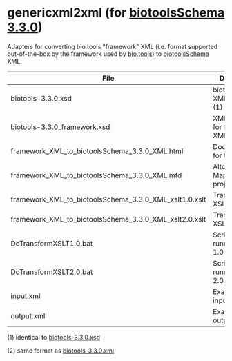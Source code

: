 # genericxml2xml (for [biotoolsSchema 3.3.0](https://github.com/bio-tools/biotoolsSchema/tree/master/versions/biotools-3.3.0))
Adapters for converting bio.tools "framework" XML (i.e. format supported out-of-the-box by the framework used by [bio.tools](https://bio.tools)) to [biotoolsSchema](https://github.com/bio-tools/biotoolsSchema/) XML.

File | Description
---- | -----------
biotools-3.3.0.xsd | biotoolsSchema XML Schema (1)
biotools-3.3.0_framework.xsd | XML Schema for framework XML
framework_XML_to_biotoolsSchema_3.3.0_XML.html | Documentation for transform
framework_XML_to_biotoolsSchema_3.3.0_XML.mfd | Altova MapForce project file
framework_XML_to_biotoolsSchema_3.3.0_XML_xslt1.0.xslt | Transform in XSLT 1.0 
framework_XML_to_biotoolsSchema_3.3.0_XML_xslt2.0.xslt | Transform in XSLT 2.0 
DoTransformXSLT1.0.bat | Script for running XSLT 1.0 transform
DoTransformXSLT2.0.bat | Script for running XSLT 2.0 transform
input.xml | Example script input 
output.xml | Example script output (2)

(1) identical to [biotools-3.3.0.xsd](https://github.com/bio-tools/biotoolsSchema/blob/master/versions/biotools-3.3.0/biotools-3.3.0.xsd)

(2) same format as [biotools-3.3.0.xml](https://github.com/bio-tools/biotoolsSchema/blob/master/versions/biotools-3.3.0/example_files/biotools-3.3.0.xml)